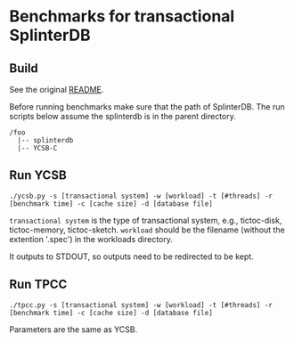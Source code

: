 # Benchmarks for transactional SplinterDB

## Build

See the original [README](./README-original.md).

Before running benchmarks make sure that the path of SplinterDB. The run scripts below assume the splinterdb is in the parent directory.

```
/foo
  |-- splinterdb
  |-- YCSB-C
```

## Run YCSB

```
./ycsb.py -s [transactional system] -w [workload] -t [#threads] -r [benchmark time] -c [cache size] -d [database file]
```

`transactional system` is the type of transactional system, e.g., tictoc-disk, tictoc-memory, tictoc-sketch.
`workload` should be the filename (without the extention '.spec') in the workloads directory.

It outputs to STDOUT, so outputs need to be redirected to be kept.

## Run TPCC


```
./tpcc.py -s [transactional system] -w [workload] -t [#threads] -r [benchmark time] -c [cache size] -d [database file]
```

Parameters are the same as YCSB.
